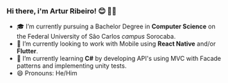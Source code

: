 ### Hi there, i'm Artur Ribeiro! 😊 👋🏾

- 🎓 I’m currently pursuing a Bachelor Degree in **Computer Science** on the Federal University of São Carlos _campus_ Sorocaba.
- 🔭 I’m currently looking to work with Mobile using **React Native** and/or **Flutter**.
- 🌱 I’m currently learning **C#** by developing API's using MVC with Facade patterns and implementing unity tests.
- 😄 Pronouns: He/Him
<!---
- 👯 I’m looking to collaborate on ...
- 🤔 I’m looking for help with ...
- 💬 Ask me about ...
- 📫 How to reach me: ...
- ⚡ Fun fact: ...
--->
